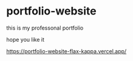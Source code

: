 # portfolio-website

this is my professonal portfolio 

hope you like it


https://portfolio-website-flax-kappa.vercel.app/
